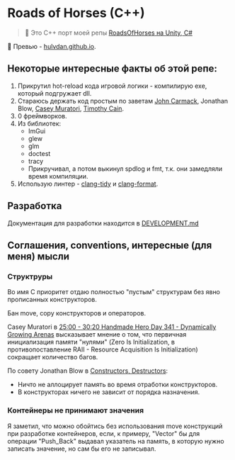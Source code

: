 # Roads of Horses (C++)

> 📝 Это C++ порт моей репы [RoadsOfHorses на Unity, C#](https://github.com/Hulvdan/RoadsOfHorses)

🎨 Превью - [hulvdan.github.io](https://hulvdan.github.io/).

## Некоторые интересные факты об этой репе:

1. Прикрутил hot-reload кода игровой логики - компилирую exe, который подгружает dll.
2. Стараюсь держать код простым по заветам [John Carmack](http://number-none.com/blow/blog/programming/2014/09/26/carmack-on-inlined-code.html), Jonathan Blow, [Casey Muratori](https://caseymuratori.com/blog_0015), [Timothy Cain](https://www.youtube.com/watch?v=wTjm-e0eZ8E).
3. 0 фреймворков.
4. Из библиотек:
    - ImGui
    - glew
    - glm
    - doctest
    - tracy
    - Прикручивал, а потом выкинул spdlog и fmt, т.к. они замедляли время компиляции.
5. Использую линтер - [clang-tidy](https://clang.llvm.org/extra/clang-tidy/) и [clang-format](https://clang.llvm.org/docs/ClangFormat.html).

## Разработка

Документация для разработки находится в [DEVELOPMENT.md](./DEVELOPMENT.md)

## Соглашения, conventions, интересные (для меня) мысли

### Структруры

Во имя C приоритет отдаю полностью "пустым" структурам без явно прописанных конструкторов.

Бан move, copy конструкторов и операторов.

Casey Muratori в [25:00 - 30:20 Handmade Hero Day 341 - Dynamically Growing Arenas](https://www.youtube.com/watch?v=lzdKgeovBN0&t=1500s) высказывает мнение о том, что первичная инициализация памяти "нулями" (Zero Is Initialization, в противопоставление RAII - Resource Acquisition Is Initialization) сокращает количество багов.

По совету Jonathan Blow в [Constructors, Destructors](https://www.youtube.com/watch?v=8C6zuDDGU2w):
- Ничто не аллоцирует память во время отработки конструкторов.
- В конструкторах ничего не зависит от порядка назначения.

### Контейнеры не принимают значения

Я заметил, что можно обойтись без использования move конструкций при разработке контейнеров, если, к примеру, "Vector" бы для операции "Push_Back" выдавал указатель на память, в которую нужно записать значение, но сам бы его не записывал.
